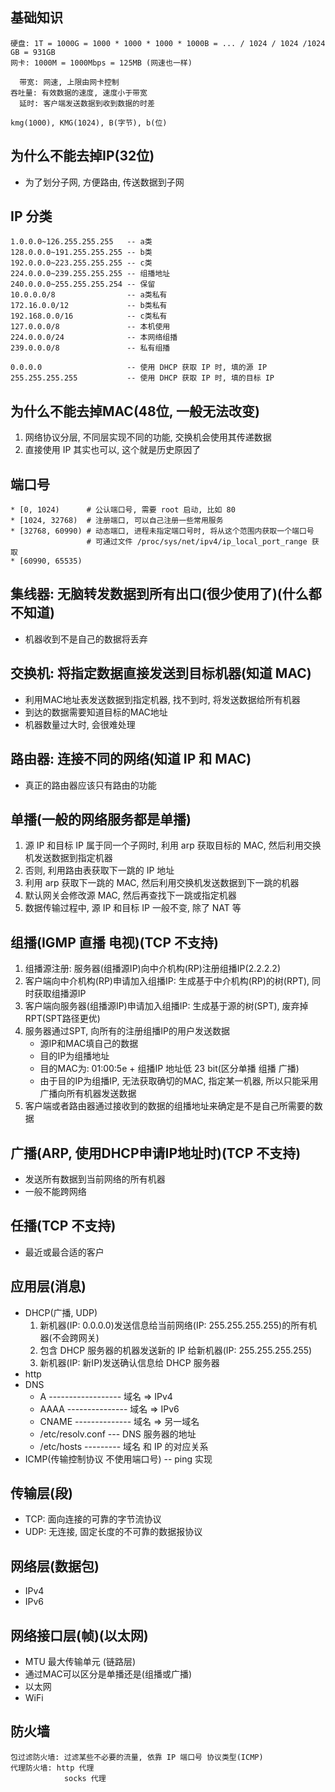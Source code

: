 
## 基础知识
```
硬盘: 1T = 1000G = 1000 * 1000 * 1000 * 1000B = ... / 1024 / 1024 /1024 GB = 931GB
网卡: 1000M = 1000Mbps = 125MB (网速也一样)

  带宽: 网速, 上限由网卡控制
吞吐量: 有效数据的速度, 速度小于带宽
  延时: 客户端发送数据到收到数据的时差

kmg(1000), KMG(1024), B(字节), b(位)
```

## 为什么不能去掉IP(32位)
* 为了划分子网, 方便路由, 传送数据到子网

## IP 分类
```
1.0.0.0~126.255.255.255   -- a类
128.0.0.0~191.255.255.255 -- b类
192.0.0.0~223.255.255.255 -- c类
224.0.0.0~239.255.255.255 -- 组播地址
240.0.0.0~255.255.255.254 -- 保留
10.0.0.0/8                -- a类私有
172.16.0.0/12             -- b类私有
192.168.0.0/16            -- c类私有
127.0.0.0/8               -- 本机使用
224.0.0.0/24              -- 本网络组播
239.0.0.0/8               -- 私有组播

0.0.0.0                   -- 使用 DHCP 获取 IP 时, 填的源 IP
255.255.255.255           -- 使用 DHCP 获取 IP 时, 填的目标 IP
```

## 为什么不能去掉MAC(48位, 一般无法改变)
1. 网络协议分层, 不同层实现不同的功能, 交换机会使用其传递数据
2. 直接使用 IP 其实也可以, 这个就是历史原因了

## 端口号
```
* [0, 1024)      # 公认端口号, 需要 root 启动, 比如 80
* [1024, 32768)  # 注册端口, 可以自己注册一些常用服务
* [32768, 60990) # 动态端口, 进程未指定端口号时, 将从这个范围内获取一个端口号
                 # 可通过文件 /proc/sys/net/ipv4/ip_local_port_range 获取
* [60990, 65535)
```

## 集线器: 无脑转发数据到所有出口(很少使用了)(什么都不知道)
* 机器收到不是自己的数据将丢弃

## 交换机: 将指定数据直接发送到目标机器(知道 MAC)
* 利用MAC地址表发送数据到指定机器, 找不到时, 将发送数据给所有机器
* 到达的数据需要知道目标的MAC地址
* 机器数量过大时, 会很难处理

## 路由器: 连接不同的网络(知道 IP 和 MAC)
* 真正的路由器应该只有路由的功能

## 单播(一般的网络服务都是单播)
1. 源 IP 和目标 IP 属于同一个子网时, 利用 arp 获取目标的 MAC, 然后利用交换机发送数据到指定机器
2. 否则, 利用路由表获取下一跳的 IP 地址
3. 利用 arp 获取下一跳的 MAC, 然后利用交换机发送数据到下一跳的机器
4. 默认网关会修改源 MAC, 然后再查找下一跳或指定机器
5. 数据传输过程中, 源 IP 和目标 IP 一般不变, 除了 NAT 等

## 组播(IGMP 直播 电视)(TCP 不支持)
1. 组播源注册: 服务器(组播源IP)向中介机构(RP)注册组播IP(2.2.2.2)
2. 客户端向中介机构(RP)申请加入组播IP: 生成基于中介机构(RP)的树(RPT), 同时获取组播源IP
3. 客户端向服务器(组播源IP)申请加入组播IP: 生成基于源的树(SPT), 废弃掉 RPT(SPT路径更优)
4. 服务器通过SPT, 向所有的注册组播IP的用户发送数据
    * 源IP和MAC填自己的数据
    * 目的IP为组播地址
    * 目的MAC为: 01:00:5e + 组播IP 地址低 23 bit(区分单播 组播 广播)
    * 由于目的IP为组播IP, 无法获取确切的MAC, 指定某一机器, 所以只能采用广播向所有机器发送数据
5. 客户端或者路由器通过接收到的数据的组播地址来确定是不是自己所需要的数据

## 广播(ARP, 使用DHCP申请IP地址时)(TCP 不支持)
* 发送所有数据到当前网络的所有机器
* 一般不能跨网络

## 任播(TCP 不支持)
* 最近或最合适的客户

## 应用层(消息)
* DHCP(广播, UDP)
    1. 新机器(IP: 0.0.0.0)发送信息给当前网络(IP: 255.255.255.255)的所有机器(不会跨网关)
    2. 包含 DHCP 服务器的机器发送新的 IP 给新机器(IP: 255.255.255.255)
    3. 新机器(IP: 新IP)发送确认信息给 DHCP 服务器
* http
* DNS
    * A ------------------ 域名 => IPv4
    * AAAA --------------- 域名 => IPv6
    * CNAME -------------- 域名 => 另一域名
    * /etc/resolv.conf --- DNS 服务器的地址
    * /etc/hosts --------- 域名 和 IP 的对应关系
* ICMP(传输控制协议 不使用端口号) -- ping 实现

## 传输层(段)
* TCP: 面向连接的可靠的字节流协议
* UDP: 无连接, 固定长度的不可靠的数据报协议

## 网络层(数据包)
* IPv4
* IPv6

## 网络接口层(帧)(以太网)
* MTU 最大传输单元 (链路层)
* 通过MAC可以区分是单播还是(组播或广播)
* 以太网
* WiFi

## 防火墙
```
包过滤防火墙: 过滤某些不必要的流量, 依靠 IP 端口号 协议类型(ICMP)
代理防火墙: http 代理
            socks 代理
```

